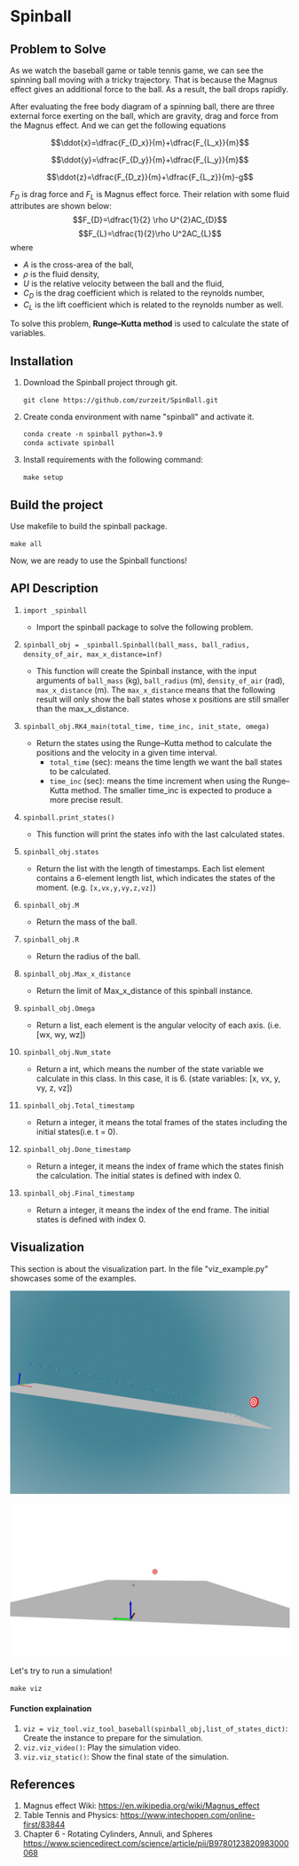 
# Spinball


## Problem to Solve

As we watch the baseball game or table tennis game, we can see the spinning ball moving with a tricky trajectory. That is because the Magnus effect gives an additional force to the ball. As a result, the ball drops rapidly.

After evaluating the free body diagram of a spinning ball, there are three external force exerting on the ball, which are gravity, drag and force from the Magnus effect. And we can get the following equations




$$\ddot{x}=\dfrac{F_{D_x}}{m}+\dfrac{F_{L_x}}{m}$$

$$\ddot{y}=\dfrac{F_{D_y}}{m}+\dfrac{F_{L_y}}{m}$$

$$\ddot{z}=\dfrac{F_{D_z}}{m}+\dfrac{F_{L_z}}{m}-g$$


$F_{D}$ is drag force and $F_{L}$ is Magnus effect force. Their relation with some fluid attributes are shown below:
$$F_{D}=\dfrac{1}{2} \rho U^{2}AC_{D}$$
$$F_{L}=\dfrac{1}{2}\rho U^2AC_{L}$$
where 
* $A$ is the cross-area of the ball, 
* $\rho$ is the fluid density, 
* $U$ is the relative velocity between the ball and the fluid,
* $C_{D}$ is the drag coefficient which is related to the reynolds number,
* $C_{L}$ is the lift coefficient which is related to the reynolds number as well.

To solve this problem, **Runge–Kutta method** is used to calculate the state of variables.

## Installation
1. Download the Spinball project through git.

   ``git clone https://github.com/zurzeit/SpinBall.git``

2. Create conda environment with name "spinball" and activate it.

   ```
   conda create -n spinball python=3.9
   conda activate spinball
   ```

3. Install requirements with the following command:

   ``make setup``

## Build the project
Use makefile to build the spinball package.

   ``make all``

Now, we are ready to use the Spinball functions!
## API Description

1. `import _spinball` 
    * Import the spinball package to solve the following problem.

2. `spinball_obj = _spinball.Spinball(ball_mass, ball_radius, density_of_air, max_x_distance=inf)` 
    * This function will create the Spinball instance, with the input arguments of `ball_mass` (kg), `ball_radius` (m), `density_of_air` (rad), `max_x_distance` (m). The `max_x_distance` means that the following result will only show the ball states whose x positions are still smaller than the max_x_distance.
    
3. `spinball_obj.RK4_main(total_time, time_inc, init_state, omega)`
    * Return the states using the Runge–Kutta method to calculate the positions and the velocity in a given time interval. 
        * `total_time` (sec): means the time length we want the ball states to be calculated.
        * `time_inc` (sec): means the time increment when using the Runge–Kutta method. The smaller time_inc is expected to produce a more precise result.
4. `spinball.print_states()`
    * This function will print the states info with the last calculated states.
5. `spinball_obj.states`
    * Return the list with the length of timestamps. Each list element contains a 6-element length list, which indicates the states of the moment. (e.g. `[x,vx,y,vy,z,vz]`)
6. `spinball_obj.M`
    * Return the mass of the ball.
7. `spinball_obj.R`
    * Return the radius of the ball.
8. `spinball_obj.Max_x_distance`
    * Return the limit of Max_x_distance of this spinball instance.
9. `spinball_obj.Omega`
    * Return a list, each element is the angular velocity of each axis. (i.e. [wx, wy, wz])
10. `spinball_obj.Num_state`
    * Return a int, which means the number of the state variable we calculate in this class. In this case, it is 6. (state variables: [x, vx, y, vy, z, vz])
12. `spinball_obj.Total_timestamp`
    * Return a integer, it means the total frames of the states including the initial states(i.e. t = 0).
13. `spinball_obj.Done_timestamp`
    * Return a integer, it means the index of frame which the states finish the calculation. The initial states is defined with index 0.
14. `spinball_obj.Final_timestamp`
    * Return a integer, it means the index of the end frame. The initial states is defined with index 0.
## Visualization
This section is about the visualization part. In the file "viz_example.py" showcases some of the examples.

 ![](https://github.com/zurzeit/SpinBall/blob/master/img/still_simulation.png)

 ![](https://github.com/zurzeit/SpinBall/blob/master/img/ball_simulation.gif)

Let's try to run a simulation!

`make viz`

#### Function explaination
1. `viz = viz_tool.viz_tool_baseball(spinball_obj,list_of_states_dict)`: Create the instance to prepare for the simulation.
2. `viz.viz_video()`: Play the simulation video.
3. `viz.viz_static()`: Show the final state of the simulation.

## References

1. Magnus effect Wiki: https://en.wikipedia.org/wiki/Magnus_effect
2. Table Tennis and Physics: https://www.intechopen.com/online-first/83844
3. Chapter 6 - Rotating Cylinders, Annuli, and Spheres https://www.sciencedirect.com/science/article/pii/B9780123820983000068
